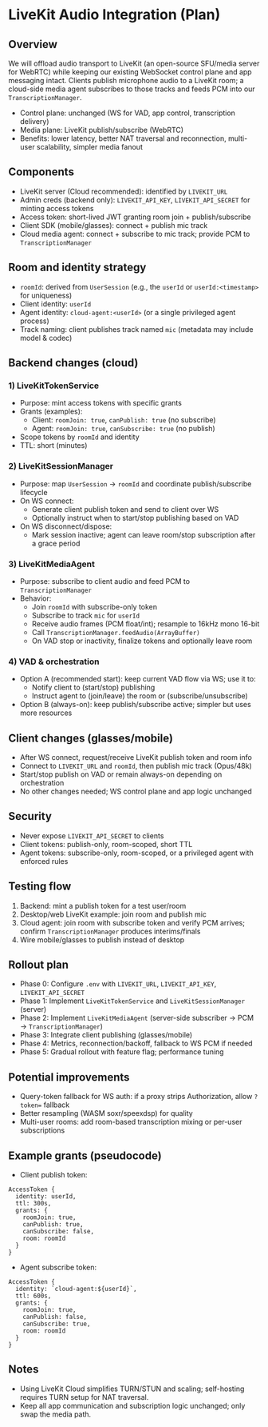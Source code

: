 # LiveKit Audio Integration (Plan)

## Overview

We will offload audio transport to LiveKit (an open-source SFU/media server for WebRTC) while keeping our existing WebSocket control plane and app messaging intact. Clients publish microphone audio to a LiveKit room; a cloud-side media agent subscribes to those tracks and feeds PCM into our `TranscriptionManager`.

- Control plane: unchanged (WS for VAD, app control, transcription delivery)
- Media plane: LiveKit publish/subscribe (WebRTC)
- Benefits: lower latency, better NAT traversal and reconnection, multi-user scalability, simpler media fanout

## Components

- LiveKit server (Cloud recommended): identified by `LIVEKIT_URL`
- Admin creds (backend only): `LIVEKIT_API_KEY`, `LIVEKIT_API_SECRET` for minting access tokens
- Access token: short-lived JWT granting room join + publish/subscribe
- Client SDK (mobile/glasses): connect + publish mic track
- Cloud media agent: connect + subscribe to mic track; provide PCM to `TranscriptionManager`

## Room and identity strategy

- `roomId`: derived from `UserSession` (e.g., the `userId` or `userId:<timestamp>` for uniqueness)
- Client identity: `userId`
- Agent identity: `cloud-agent:<userId>` (or a single privileged agent process)
- Track naming: client publishes track named `mic` (metadata may include model & codec)

## Backend changes (cloud)

### 1) LiveKitTokenService

- Purpose: mint access tokens with specific grants
- Grants (examples):
  - Client: `roomJoin: true`, `canPublish: true` (no subscribe)
  - Agent: `roomJoin: true`, `canSubscribe: true` (no publish)
- Scope tokens by `roomId` and identity
- TTL: short (minutes)

### 2) LiveKitSessionManager

- Purpose: map `UserSession` → `roomId` and coordinate publish/subscribe lifecycle
- On WS connect:
  - Generate client publish token and send to client over WS
  - Optionally instruct when to start/stop publishing based on VAD
- On WS disconnect/dispose:
  - Mark session inactive; agent can leave room/stop subscription after a grace period

### 3) LiveKitMediaAgent

- Purpose: subscribe to client audio and feed PCM to `TranscriptionManager`
- Behavior:
  - Join `roomId` with subscribe-only token
  - Subscribe to track `mic` for `userId`
  - Receive audio frames (PCM float/int); resample to 16kHz mono 16-bit
  - Call `TranscriptionManager.feedAudio(ArrayBuffer)`
  - On VAD stop or inactivity, finalize tokens and optionally leave room

### 4) VAD & orchestration

- Option A (recommended start): keep current VAD flow via WS; use it to:
  - Notify client to (start/stop) publishing
  - Instruct agent to (join/leave) the room or (subscribe/unsubscribe)
- Option B (always-on): keep publish/subscribe active; simpler but uses more resources

## Client changes (glasses/mobile)

- After WS connect, request/receive LiveKit publish token and room info
- Connect to `LIVEKIT_URL` and `roomId`, then publish mic track (Opus/48k)
- Start/stop publish on VAD or remain always-on depending on orchestration
- No other changes needed; WS control plane and app logic unchanged

## Security

- Never expose `LIVEKIT_API_SECRET` to clients
- Client tokens: publish-only, room-scoped, short TTL
- Agent tokens: subscribe-only, room-scoped, or a privileged agent with enforced rules

## Testing flow

1. Backend: mint a publish token for a test user/room
2. Desktop/web LiveKit example: join room and publish mic
3. Cloud agent: join room with subscribe token and verify PCM arrives; confirm `TranscriptionManager` produces interims/finals
4. Wire mobile/glasses to publish instead of desktop

## Rollout plan

- Phase 0: Configure `.env` with `LIVEKIT_URL`, `LIVEKIT_API_KEY`, `LIVEKIT_API_SECRET`
- Phase 1: Implement `LiveKitTokenService` and `LiveKitSessionManager` (server)
- Phase 2: Implement `LiveKitMediaAgent` (server-side subscriber → PCM → `TranscriptionManager`)
- Phase 3: Integrate client publishing (glasses/mobile)
- Phase 4: Metrics, reconnection/backoff, fallback to WS PCM if needed
- Phase 5: Gradual rollout with feature flag; performance tuning

## Potential improvements

- Query-token fallback for WS auth: if a proxy strips Authorization, allow `?token=` fallback
- Better resampling (WASM soxr/speexdsp) for quality
- Multi-user rooms: add room-based transcription mixing or per-user subscriptions

## Example grants (pseudocode)

- Client publish token:

```
AccessToken {
  identity: userId,
  ttl: 300s,
  grants: {
    roomJoin: true,
    canPublish: true,
    canSubscribe: false,
    room: roomId
  }
}
```

- Agent subscribe token:

```
AccessToken {
  identity: `cloud-agent:${userId}`,
  ttl: 600s,
  grants: {
    roomJoin: true,
    canPublish: false,
    canSubscribe: true,
    room: roomId
  }
}
```

## Notes

- Using LiveKit Cloud simplifies TURN/STUN and scaling; self-hosting requires TURN setup for NAT traversal.
- Keep all app communication and subscription logic unchanged; only swap the media path.
